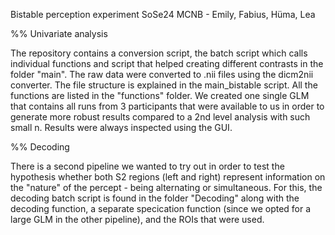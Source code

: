 Bistable perception experiment SoSe24 MCNB - Emily, Fabius, Hüma, Lea

  %% Univariate analysis

The repository contains a conversion script, the batch script which calls individual functions and script that helped creating 
different contrasts in the folder "main". The raw data were converted to .nii files using the dicm2nii converter. 
The file structure is explained in the main_bistable script. 
All the functions are listed in the "functions" folder. 
We created one single GLM that contains all runs from 3 participants that were available to us in order to generate more robust 
results compared to a 2nd level analysis with such small n. 
Results were always inspected using the GUI.

  %% Decoding

There is a second pipeline we wanted to try out in order to test the hypothesis whether both S2 regions (left and right) represent
information on the "nature" of the percept - being alternating or simultaneous. For this, the decoding batch script is found in 
the folder "Decoding" along with the decoding function, a separate specication function (since we opted for a large GLM in the 
other pipeline), and the ROIs that were used. 
